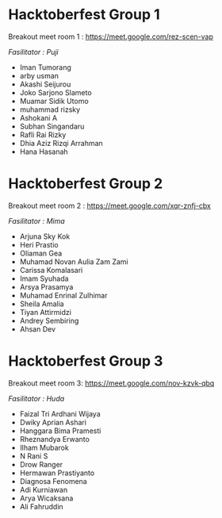 # Hacktoberfest Group 1

Breakout meet room 1  : https://meet.google.com/rez-scen-vap

*Fasilitator : Puji*

* Iman	Tumorang
* arby	usman
* Akashi	Seijurou
* Joko	Sarjono Slameto
* Muamar Sidik	Utomo
* muhammad	rizsky
* Ashokani	A
* Subhan	Singandaru
* Rafli	Rai Rizky
* Dhia Aziz	Rizqi Arrahman
* Hana	Hasanah

# Hacktoberfest Group 2

Breakout meet room 2 : https://meet.google.com/xqr-znfj-cbx

*Fasilitator : Mima*

* Arjuna Sky Kok
* Heri	Prastio
* Oliaman	Gea
* Muhamad Novan Aulia	Zam Zami
* Carissa	Komalasari
* Imam	Syuhada
* Arsya	Prasamya
* Muhamad Enrinal	Zulhimar
* Sheila	Amalia
* Tiyan	Attirmidzi
* Andrey	Sembiring
* Ahsan	Dev

# Hacktoberfest Group 3

Breakout meet room 3: https://meet.google.com/nov-kzvk-qbq

*Fasilitator : Huda*

* Faizal Tri Ardhani	Wijaya
* Dwiky	Aprian Ashari
* Hanggara Bima	Pramesti
* Rheznandya	Erwanto
* Ilham	Mubarok
* N Rani	S
* Drow	Ranger
* Hermawan	Prastiyanto
* Diagnosa	Fenomena
* Adi	Kurniawan
* Arya	Wicaksana
* Ali	Fahruddin
